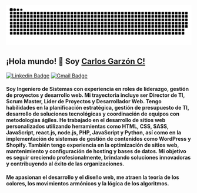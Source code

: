 ![snipe_game](https://raw.githubusercontent.com/1999AZZAR/1999AZZAR/main/resources/img/grid-snake.svg)
## ¡Hola mundo! 👋 Soy [Carlos Garzón C!](https://madebygarzon.com)

[![Linkedin Badge](https://img.shields.io/badge/-LinkedIn-0e76a8?style=flat-square&logo=Linkedin&logoColor=white)](https://www.linkedin.com/in/carlosgarzonc/)
[![Gmail Badge](https://img.shields.io/badge/-ContactGmail-Green)](mailto:madebygarzon@gmail.com)

#### Soy Ingeniero de Sistemas con experiencia en roles de liderazgo, gestión de proyectos y desarrollo web. Mi trayectoria incluye ser Director de TI, Scrum Master, Líder de Proyectos y Desarrollador Web. Tengo habilidades en la planificación estratégica, gestión de presupuesto de TI, desarrollo de soluciones tecnológicas y coordinación de equipos con metodologias ágiles. He trabajado en el desarrollo de sitios web personalizados utilizando herramientas como HTML, CSS, SASS, JavaScript, react.js, node.js, PHP, JavaScript y Python, así como en la implementación de sistemas de gestión de contenidos como WordPress y Shopify. También tengo experiencia en la optimización de sitios web, mantenimiento y configuración de hosting y bases de datos. Mi objetivo es seguir creciendo profesionalmente, brindando soluciones innovadoras y contribuyendo al éxito de las organizaciones.

#### Me apasionan el desarrollo y el diseño web, me atraen la teoría de los colores, los movimientos armónicos y la lógica de los algoritmos.
